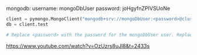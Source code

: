 mongodb:
username: mongoDbUser
password: joHgyfnZPIVSUoNe

```python
client = pymongo.MongoClient("mongodb+srv://mongoDbUser:<password>@cluster0.kgulu.mongodb.net/myFirstDatabase?retryWrites=true&w=majority")
db = client.test

# Replace <password> with the password for the mongoDbUser user. Replace myFirstDatabase with the name of the database that connections will use by default. Ensure any option params are URL encoded.
```

https://www.youtube.com/watch?v=OzUzrs8uJl8&t=2433s
